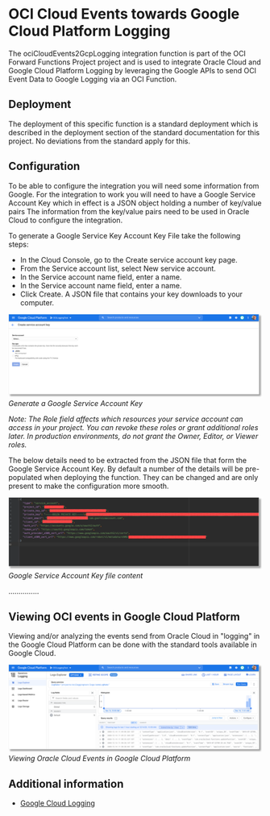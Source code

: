 # OCI Cloud Events towards Google Cloud Platform Logging
The ociCloudEvents2GcpLogging integration function is part of the OCI Forward Functions Project project and is used to integrate Oracle Cloud and Google Cloud Platform Logging by leveraging the Google APIs to send OCI Event Data to Google Logging via an OCI Function.  

## Deployment
The deployment of this specific function is a standard deployment which is described in the deployment section of the standard documentation for this project. No deviations from the standard apply for this. 

## Configuration
To be able to configure the integration you will need some information from Google. For the integration to work you will
need to have a Google Service Account Key which in effect is a JSON object holding a number of key/value pairs
The information from the key/value pairs need to be used in Oracle Cloud to configure the integration. 

To generate a Google Service Key Account Key File take the following steps:
* In the Cloud Console, go to the Create service account key page.
* From the Service account list, select New service account.
* In the Service account name field, enter a name.
* In the Service account name field, enter a name.
* Click Create. A JSON file that contains your key downloads to your computer.

![](../doc/GCP_Logging_Oracle_Cloud_1.png)
*Generate a Google Service Account Key*

*Note: The Role field affects which resources your service account can access in your project. You can revoke these roles or grant additional roles later. In production environments, do not grant the Owner, Editor, or Viewer roles.*

The below details need to be extracted from the JSON file that form the Google Service Account Key. By default
a number of the details will be pre-populated when deploying the function. They can be changed and are only 
present to make the configuration more smooth. 

![](../doc/GCP_Logging_Oracle_Cloud_2.png)
*Google Service Account Key file content*

...............

## Viewing OCI events in Google Cloud Platform
Viewing and/or analyzing the events send from Oracle Cloud in "logging" in the Google Cloud Platform can be 
done with the standard tools available in Google Cloud.

![](../doc/GCP_Logging_Oracle_Cloud_3.png)
*Viewing Oracle Cloud Events in Google Cloud Platform*

## Additional information
* [Google Cloud Logging](https://cloud.google.com/logging/docs)
